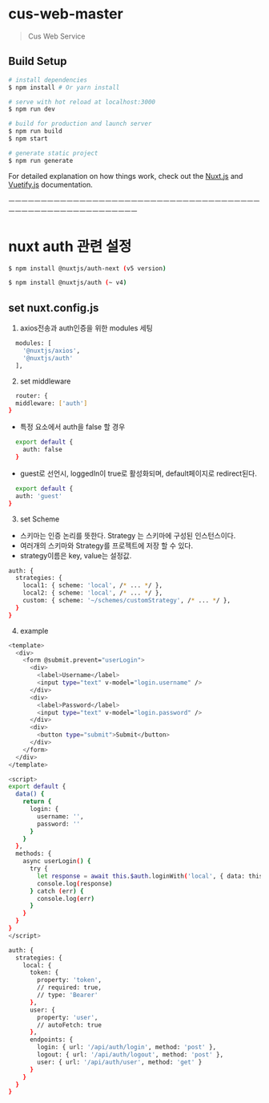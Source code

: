 # cus-web-master

> Cus Web Service

## Build Setup

``` bash
# install dependencies
$ npm install # Or yarn install

# serve with hot reload at localhost:3000
$ npm run dev

# build for production and launch server
$ npm run build
$ npm start

# generate static project
$ npm run generate
```

For detailed explanation on how things work, check out the [Nuxt.js](https://github.com/nuxt/nuxt.js) and [Vuetify.js](https://vuetifyjs.com/) documentation.

ㅡㅡㅡㅡㅡㅡㅡㅡㅡㅡㅡㅡㅡㅡㅡㅡㅡㅡㅡㅡㅡㅡㅡㅡㅡㅡㅡㅡㅡㅡㅡㅡㅡㅡㅡㅡㅡㅡㅡㅡㅡㅡㅡㅡㅡㅡㅡㅡㅡㅡㅡㅡㅡㅡㅡㅡㅡㅡㅡ

# nuxt auth 관련 설정

``` bash
$ npm install @nuxtjs/auth-next (v5 version)

$ npm install @nuxtjs/auth (~ v4)
```

## set nuxt.config.js

1. axios전송과 auth인증을 위한 modules 세팅

``` bash
  modules: [
    '@nuxtjs/axios',
    '@nuxtjs/auth'
  ],
```

2. set middleware 

``` bash
  router: {
  middleware: ['auth']
}
```

- 특정 요소에서 auth을 false 할 경우

``` bash
  export default {
    auth: false
  }
```

- guest로 선언시, loggedIn이 true로 활성화되며, default페이지로 redirect된다. 

``` bash
  export default {
  auth: 'guest'
}
```

3. set Scheme 

- 스키마는 인증 논리를 뜻한다. Strategy 는 스키마에 구성된 인스턴스이다.
- 여러개의 스키마와 Strategy를 프로젝트에 저장 할 수 있다.
- strategy이름은 key, value는 설정값.


``` bash
auth: {
  strategies: {
    local1: { scheme: 'local', /* ... */ },
    local2: { scheme: 'local', /* ... */ },
    custom: { scheme: '~/schemes/customStrategy', /* ... */ },
  }
}
```

4. example 

``` bash
<template>
  <div>
    <form @submit.prevent="userLogin">
      <div>
        <label>Username</label>
        <input type="text" v-model="login.username" />
      </div>
      <div>
        <label>Password</label>
        <input type="text" v-model="login.password" />
      </div>
      <div>
        <button type="submit">Submit</button>
      </div>
    </form>
  </div>
</template>

<script>
export default {
  data() {
    return {
      login: {
        username: '',
        password: ''
      }
    }
  },
  methods: {
    async userLogin() {
      try {
        let response = await this.$auth.loginWith('local', { data: this.login })
        console.log(response)
      } catch (err) {
        console.log(err)
      }
    }
  }
}
</script>
```
``` bash
auth: {
  strategies: {
    local: {
      token: {
        property: 'token',
        // required: true,
        // type: 'Bearer'
      },
      user: {
        property: 'user',
        // autoFetch: true
      },
      endpoints: {
        login: { url: '/api/auth/login', method: 'post' },
        logout: { url: '/api/auth/logout', method: 'post' },
        user: { url: '/api/auth/user', method: 'get' }
      }
    }
  }
}

``` 
